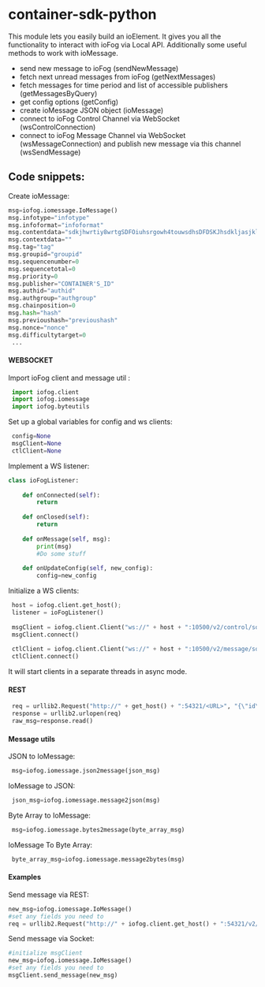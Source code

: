 # container-sdk-python

This module lets you easily build an ioElement. It gives you all the functionality to interact with ioFog via Local API. Additionally some useful methods to work with ioMessage.

 - send new message to ioFog (sendNewMessage)
 - fetch next unread messages from ioFog (getNextMessages)
 - fetch messages for time period and list of accessible publishers (getMessagesByQuery)
 - get config options (getConfig)
 - create ioMessage JSON object (ioMessage)
 - connect to ioFog Control Channel via WebSocket (wsControlConnection)
 - connect to ioFog Message Channel via WebSocket (wsMessageConnection) and publish new message via this channel (wsSendMessage)

## Code snippets: 
Create ioMessage: 
```python
msg=iofog.iomessage.IoMessage()
msg.infotype="infotype"
msg.infoformat="infoformat"
msg.contentdata="sdkjhwrtiy8wrtgSDFOiuhsrgowh4touwsdhsDFDSKJhsdkljasjklweklfjwhefiauhw98p328946982weiusfhsdkufhaskldjfslkjdhfalsjdf=serg4towhr"
msg.contextdata=""
msg.tag="tag"
msg.groupid="groupid"
msg.sequencenumber=0
msg.sequencetotal=0
msg.priority=0
msg.publisher="CONTAINER'S_ID"
msg.authid="authid"
msg.authgroup="authgroup"
msg.chainposition=0
msg.hash="hash"
msg.previoushash="previoushash"
msg.nonce="nonce"
msg.difficultytarget=0
 ...
```

#### WEBSOCKET
Import ioFog client and message util :
```python
 import iofog.client
 import iofog.iomessage
 import iofog.byteutils
```
Set up a global variables for config and ws clients:
```python
 config=None
 msgClient=None
 ctlClient=None
```
Implement a WS listener:
```python
class ioFogListener:
 
    def onConnected(self):
        return
 
    def onClosed(self):
        return
 
    def onMessage(self, msg):
        print(msg)
        #Do some stuff
 
    def onUpdateConfig(self, new_config):
        config=new_config
```
Initialize a WS clients:
```python
 host = iofog.client.get_host();
 listener = ioFogListener()
 
 msgClient = iofog.client.Client("ws://" + host + ":10500/v2/control/socket/id/" + CONTAINER_ID, listener, CONTAINER_ID)
 msgClient.connect()
 
 ctlClient = iofog.client.Client("ws://" + host + ":10500/v2/message/socket/id/" + CONTAINER_ID, listener, CONTAINER_ID)
 ctlClient.connect()
```
It will start clients in a separate threads in async mode.

#### REST
```python
 req = urllib2.Request("http://" + get_host() + ":54321/<URL>", "{\"id\":\"" + container_id + "\"}", {'Content-Type': 'application/json'})
 response = urllib2.urlopen(req)
 raw_msg=response.read()
```
#### Message utils
JSON to IoMessage:
```python
 msg=iofog.iomessage.json2message(json_msg)
```
IoMessage to JSON:
```python
 json_msg=iofog.iomessage.message2json(msg)
```
Byte Array to IoMessage:
```python
 msg=iofog.iomessage.bytes2message(byte_array_msg)
```
IoMessage To Byte Array:
```python
 byte_array_msg=iofog.iomessage.message2bytes(msg)
```
#### Examples
Send message via REST:
```python
new_msg=iofog.iomessage.IoMessage()
#set any fields you need to
req = urllib2.Request("http://" + iofog.client.get_host() + ":54321/v2/messages/new", iofog.iomessage.message2json(new_msg), {'Content-Type': 'application/json'})
```
Send message via Socket:
```python
#initialize msgClient
new_msg=iofog.iomessage.IoMessage()
#set any fields you need to
msgClient.send_message(new_msg)
```
